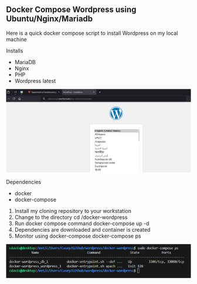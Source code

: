 ## Docker Compose Wordpress using Ubuntu/Nginx/Mariadb

Here is a quick docker compose script to install Wordpress on my local machine

Installs
- MariaDB
- Nginx
- PHP
- Wordpress latest

![Screenshot of install page on my personal desktop.](wordpress-install.png)

Dependencies
- docker
- docker-compose

1. Install my cloning repository to your workstation
2. Change to the directory
    cd /docker-wordpress
3. Run docker compose command
    docker-compose up -d
4. Dependencies are downloaded and container is created
5. Monitor using docker-compose
    docker-compose ps

![Screenshot of docker process monitor on my personal desktop.](docker-monitor.png)